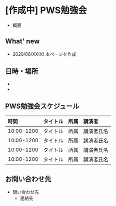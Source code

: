 # [作成中] PWS勉強会
- 概要


## What' new

- 2020/06/XX(X) 本ページを作成

## 日時・場所
- 
- 

## PWS勉強会スケジュール

|時間|タイトル|所属|講演者|
|:---|:---|:---|:---|
| 10:00-1200 | タイトル | 所属 |講演者氏名|
| 10:00-1200 | タイトル | 所属 |講演者氏名|
| 10:00-1200 | タイトル | 所属 |講演者氏名|
| 10:00-1200 | タイトル | 所属 |講演者氏名|


## お問い合わせ先

- 問い合わせ先
  - 連絡先
